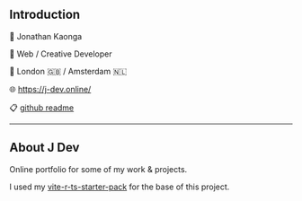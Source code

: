## Introduction

🥷 Jonathan Kaonga

🚀 Web / Creative Developer

📍 London 🇬🇧 / Amsterdam 🇳🇱

🌐 https://j-dev.online/

📋 [github readme](https://github.com/jonthedev/jonthedev)

---

## About J Dev

Online portfolio for some of my work & projects.

I used my [vite-r-ts-starter-pack]() for the base of this project.












